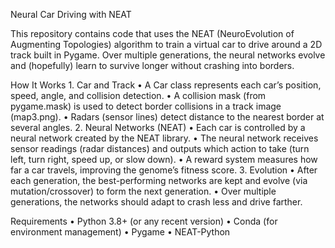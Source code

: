 Neural Car Driving with NEAT

This repository contains code that uses the NEAT (NeuroEvolution of Augmenting Topologies) algorithm to train a virtual car to drive around a 2D track built in Pygame. Over multiple generations, the neural networks evolve and (hopefully) learn to survive longer without crashing into borders.

How It Works
	1.	Car and Track
	•	A Car class represents each car’s position, speed, angle, and collision detection.
	•	A collision mask (from pygame.mask) is used to detect border collisions in a track image (map3.png).
	•	Radars (sensor lines) detect distance to the nearest border at several angles.
	2.	Neural Networks (NEAT)
	•	Each car is controlled by a neural network created by the NEAT library.
	•	The neural network receives sensor readings (radar distances) and outputs which action to take (turn left, turn right, speed up, or slow down).
	•	A reward system measures how far a car travels, improving the genome’s fitness score.
	3.	Evolution
	•	After each generation, the best-performing networks are kept and evolve (via mutation/crossover) to form the next generation.
	•	Over multiple generations, the networks should adapt to crash less and drive farther.

Requirements
	•	Python 3.8+ (or any recent version)
	•	Conda (for environment management)
	•	Pygame
	•	NEAT-Python
